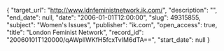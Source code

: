 {
  "target_url": "http://www.ldnfeministnetwork.ik.com/", 
  "description": "", 
  "end_date": null, 
  "date": "2006-01-01T12:00:00", 
  "slug": 49315855, 
  "subject": "Women's Issues", 
  "publisher": "ik.com", 
  "open_access": true, 
  "title": "London Feminist Network", 
  "record_id": "20060101T120000/qAWpllWKfH5fcxTvIM6dTA==", 
  "start_date": null
}

